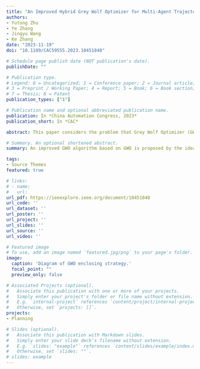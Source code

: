 ```yaml
---
title: "An Improved Hybrid Grey Wolf Optimizer for Multi-Agent Trajectory Planning in Complex Environment"
authors:
- Yutong Zhu
- Ye Zhang
- Jingyu Wang
- Ke Zhang
date: "2023-11-19"
doi: "10.1109/CAC59555.2023.10451848"

# Schedule page publish date (NOT publication's date).
publishDate: ""

# Publication type.
# Legend: 0 = Uncategorized; 1 = Conference paper; 2 = Journal article;
# 3 = Preprint / Working Paper; 4 = Report; 5 = Book; 6 = Book section;
# 7 = Thesis; 8 = Patent
publication_types: ["1"]

# Publication name and optional abbreviated publication name.
publication: In *China Automation Congress, 2023*
publication_short: In *CAC*

abstract: This paper considers the problem that Grey Wolf Optimizer (GWO) has some defects in solving trajectory optimization problems. To solve this problem, this paper proposes the improved GWO algorithm based on GWO by the idea of linear differential decrement and dynamic exponential weighted average. Compared with other algorithms, this algorithm has more flexibility in position updating and finds the global optimal solution effectively. Finally, simulation results demonstrate the superiority of the improved GWO algorithm in terms of search accuracy and running time.

# Summary. An optional shortened abstract.
summary: An improved GWO algorithm based on GWO is proposed by the idea of linear differential decrement and dynamic exponential weighted average.

tags:
- Source Themes
featured: true

# links:
# - name: 
#   url: 
url_pdf: https://ieeexplore.ieee.org/document/10451848
url_code: ''
url_dataset: ''
url_poster: ''
url_project: ''
url_slides: ''
url_source: ''
url_video: ''

# Featured image
# To use, add an image named `featured.jpg/png` to your page's folder. 
image:
  caption: 'Diagram of GWO enclosing strategy.'
  focal_point: ""
  preview_only: false

# Associated Projects (optional).
#   Associate this publication with one or more of your projects.
#   Simply enter your project's folder or file name without extension.
#   E.g. `internal-project` references `content/project/internal-project/index.md`.
#   Otherwise, set `projects: []`.
projects:
- Planning

# Slides (optional).
#   Associate this publication with Markdown slides.
#   Simply enter your slide deck's filename without extension.
#   E.g. `slides: "example"` references `content/slides/example/index.md`.
#   Otherwise, set `slides: ""`.
# slides: example
---
```


<!-- {{% alert note %}}
Click the *Cite* button above to demo the feature to enable visitors to import publication metadata into their reference management software.
{{% /alert %}}

{{% alert note %}}
Click the *Slides* button above to demo Academic's Markdown slides feature.
{{% /alert %}} -->

<!-- Supplementary notes can be added here, including [code and math](https://sourcethemes.com/academic/docs/writing-markdown-latex/). -->

